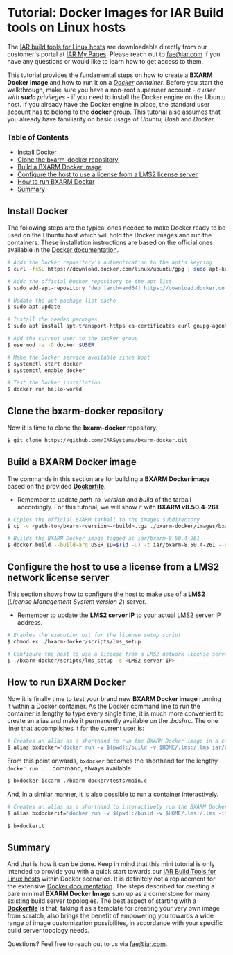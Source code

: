 # Tutorial: Docker Images for IAR Build tools on Linux hosts

The [IAR build tools for Linux hosts](https://www.iar.com/iar-embedded-workbench/build-tools-for-linux/) are downloadable directly from our customer's portal at [IAR My Pages](http://iar.com/mypages). 
Please reach out to [fae@iar.com](mailto:fae@iar.com?subject=Tell%20me%20more%20about%20bxarm-docker)
 if you have any questions or would like to learn how to get access to them.

This tutorial provides the fundamental steps on how to create a __BXARM Docker image__ and how to run it on a *[Docker](https://www.docker.com/) container*. Before you start the walkthrough, make sure you have a non-root superuser account - *a user with __sudo__ privileges* - if you need to install the Docker engine on the Ubuntu host. If you already have the Docker engine in place, the standard user account has to belong to the __docker__ group. This tutorial also assumes that you already have familiarity on basic usage of *Ubuntu, Bash* and *Docker*.

### Table of Contents

* [Install Docker](#install-docker)
* [Clone the bxarm-docker repository](#clone-the-bxarm-docker-repository)
* [Build a BXARM Docker image](#build-a-bxarm-docker-image)
* [Configure the host to use a license from a LMS2 license server](#configure-the-host-to-use-a-license-from-a-lms2-network-license-server)
* [How to run BXARM Docker](#how-to-run-bxarm-docker)
* [Summary](#summary)

## Install Docker

The following steps are the typical ones needed to make Docker ready to be used on the Ubuntu host which will hold the Docker images and run the containers. These installation instructions are based on the official ones available in the [Docker documentation](https://docs.docker.com/engine/install/ubuntu).

```sh
# Adds the Docker repository's authentication to the apt's keyring
$ curl -fsSL https://download.docker.com/linux/ubuntu/gpg | sudo apt-key add -   

# Adds the official Docker repository to the apt list
$ sudo add-apt-repository "deb [arch=amd64] https://download.docker.com/linux/ubuntu $(lsb_release -cs) stable"

# Update the apt package list cache
$ sudo apt update

# Install the needed packages
$ sudo apt install apt-transport-https ca-certificates curl gnupg-agent docker-ce docker-ce-cli containerd.io

# Add the current user to the docker group
$ usermod -a -G docker $USER

# Make the Docker service available since boot
$ systemctl start docker
$ systemctl enable docker

# Test the Docker installation
$ docker run hello-world
```

## Clone the bxarm-docker repository

Now it is time to clone the __bxarm-docker__ repository.

```sh
$ git clone https://github.com/IARSystems/bxarm-docker.git
````

## Build a BXARM Docker image

The commands in this section are for building a __BXARM Docker image__ based on the provided [__Dockerfile__](images/Dockerfile).

* Remember to update *path-to, version* and *build* of the tarball accordingly. For this tutorial, we will show it with __BXARM v8.50.4-261__.

```sh
# Copies the official BXARM tarball to the images subdirectory
$ cp -v <path-to>/bxarm-<version>-<build>.tgz ./bxarm-docker/images/bxarm.tgz

# Builds the BXARM Docker image tagged as iar/bxarm-8.50.4-261
$ docker build --build-arg USER_ID=$(id -u) -t iar/bxarm-8.50.4-261 --rm=true --force-rm=true ./bxarm-docker/images
````

## Configure the host to use a license from a LMS2 network license server

This section shows how to configure the host to make use of a __LMS2__ (*License Management System version 2*) server.

* Remember to update the __LMS2 server IP__ to your actual LMS2 server IP address.

```sh
# Enables the execution bit for the license setup script
$ chmod +x ./bxarm-docker/scripts/lms_setup

# Configure the host to use a license from a LMS2 network license server
$ ./bxarm-docker/scripts/lms_setup -s <LMS2 server IP> 
````

## How to run BXARM Docker

Now it is finally time to test your brand new __BXARM Docker image__ running it within a Docker container. As the Docker command line to run the container is lengthy to type every single time, it is much more convenient to create an alias and make it permanently available on the *.bashrc*. The one liner that accomplishes it for the current user is: 

```sh
# Creates an alias as a shorthand to run the BXARM Docker image in a container
$ alias bxdocker='docker run -v $(pwd):/build -v $HOME/.lms:/.lms iar/bxarm-8.50.4-261' >> ~/.bashrc && source ~/.bashrc
```

From this point onwards, `bxdocker` becomes the shorthand for the lengthy `docker run ...` command, always available:

```sh
$ bxdocker iccarm ./bxarm-docker/tests/main.c
```
And, in a similar manner, it is also possible to run a container interactively.

```sh
# Creates an alias as a shorthand to interactively run the BXARM Docker image in a container
$ alias bxdockerit='docker run -v $(pwd):/build -v $HOME/.lms:/.lms -it iar/bxarm-8.50.4-261' >> ~/.bashrc && source ~/.bashrc

$ bxdockerit
```

## Summary

And that is how it can be done. Keep in mind that this mini tutorial is only intended to provide you with a quick start towards our [IAR Build Tools for Linux hosts](https://www.iar.com/iar-embedded-workbench/build-tools-for-linux) within Docker scenarios. It is definitely not a replacement for the extensive [Docker documentation](https://docs.docker.com/). The steps described for creating a bare minimal __BXARM Docker Image__ sum up as a cornerstone for many existing build server topologies. The best aspect of starting with a [__Dockerfile__](images/Dockerfile) is that, taking it as a template for creating your very own image from scratch, also brings the benefit of empowering you towards a wide range of image customization possibilites, in accordance with your specific build server topology needs.

Questions? Feel free to reach out to us via [fae@iar.com](mailto:fae@iar.com?subject=Tell%20me%20more%20about%20bxarm-docker).
